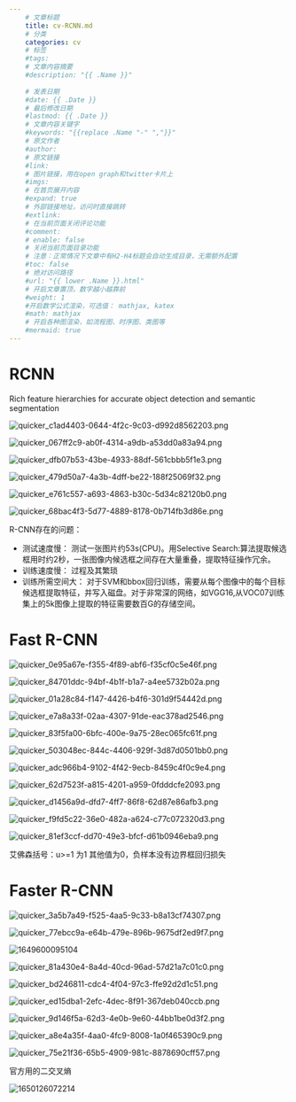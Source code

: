 ```yaml
---
    # 文章标题
    title: cv-RCNN.md
    # 分类
    categories: cv
    # 标签
    #tags:
    # 文章内容摘要
    #description: "{{ .Name }}"
    
    # 发表日期
    #date: {{ .Date }}
    # 最后修改日期
    #lastmod: {{ .Date }}
    # 文章内容关键字
    #keywords: "{{replace .Name "-" ","}}"
    # 原文作者
    #author:
    # 原文链接
    #link:
    # 图片链接，用在open graph和twitter卡片上
    #imgs:
    # 在首页展开内容
    #expand: true
    # 外部链接地址，访问时直接跳转
    #extlink:
    # 在当前页面关闭评论功能
    #comment:
    # enable: false
    # 关闭当前页面目录功能
    # 注意：正常情况下文章中有H2-H4标题会自动生成目录，无需额外配置
    #toc: false
    # 绝对访问路径
    #url: "{{ lower .Name }}.html"
    # 开启文章置顶，数字越小越靠前
    #weight: 1
    #开启数学公式渲染，可选值： mathjax, katex
    #math: mathjax
    # 开启各种图渲染，如流程图、时序图、类图等
    #mermaid: true
--- 
```





# RCNN

Rich feature hierarchies for accurate object detection and semantic segmentation

![quicker_c1ad4403-0644-4f2c-9c03-d992d8562203.png](https://s2.loli.net/2022/04/07/o8liUxaNdj9FIzk.png)

![quicker_067ff2c9-ab0f-4314-a9db-a53dd0a83a94.png](https://s2.loli.net/2022/04/07/oKuvLPgi5ADb7pJ.png)



 ![quicker_dfb07b53-43be-4933-88df-561cbbb5f1e3.png](https://s2.loli.net/2022/04/07/gpUdbo72TVmHlYX.png)

![quicker_479d50a7-4a3b-4dff-be22-188f25069f32.png](https://s2.loli.net/2022/04/07/PjMAYOV6oeSruFn.png)

![quicker_e761c557-a693-4863-b30c-5d34c82120b0.png](https://s2.loli.net/2022/04/07/XxkdHQlJsiMNEVu.png)



![quicker_68bac4f3-5d77-4889-8178-0b714fb3d86e.png](https://s2.loli.net/2022/04/07/8FnxDPWLibSOjmz.png)





R-CNN存在的问题：

- 测试速度慢：
  测试一张图片约53s(CPU)。用Selective Search:算法提取候选框用时约2秒，一张图像内候选框之间存在大量重叠，提取特征操作冗余。
- 训练速度慢：
  过程及其繁琐
- 训练所需空间大：
  对于SVM和bbox回归训练，需要从每个图像中的每个目标候选框提取特征，并写入磁盘。对于非常深的网络，如VGG16,从VOC07训练集上的5k图像上提取的特征需要数百G的存储空间。







# Fast R-CNN

![quicker_0e95a67e-f355-4f89-abf6-f35cf0c5e46f.png](https://s2.loli.net/2022/04/10/xZXS4OR5HCVqyG6.png)



![quicker_84701ddc-94bf-4b1f-b1a7-a4ee5732b02a.png](https://s2.loli.net/2022/04/07/ycaDreBUHEAw7IZ.png)

![quicker_01a28c84-f147-4426-b4f6-301d9f54442d.png](https://s2.loli.net/2022/04/10/bBvxLrz2uSGCihE.png)

![quicker_e7a8a33f-02aa-4307-91de-eac378ad2546.png](https://s2.loli.net/2022/04/10/a74RrdbF8CJkQXL.png)

![quicker_83f5fa00-6bfc-400e-9a75-28ec065fc61f.png](https://s2.loli.net/2022/04/10/exPgBzsr2LyaMtG.png)

![quicker_503048ec-844c-4406-929f-3d87d0501bb0.png](https://s2.loli.net/2022/04/10/aZQDlFLXiI8Adrb.png)

![quicker_adc966b4-9102-4f42-9ecb-8459c4f0c9e4.png](https://s2.loli.net/2022/04/10/WgIEdSZbYiTQuPN.png)

![quicker_62d7523f-a815-4201-a959-0fdddcfe2093.png](https://s2.loli.net/2022/04/10/3tIHqgNdApV1KQS.png)

![quicker_d1456a9d-dfd7-4ff7-86f8-62d87e86afb3.png](https://s2.loli.net/2022/04/10/dG4kFvquaLB6DVP.png)

![quicker_f9fd5c22-36e0-482a-a624-c77c072320d3.png](https://s2.loli.net/2022/04/10/tsAWyxjfJ6mEL8n.png)

![quicker_81ef3ccf-dd70-49e3-bfcf-d61b0946eba9.png](https://s2.loli.net/2022/04/10/VETgxuFNq3nvkJt.png)

艾佛森括号：u>=1 为1 其他值为0，负样本没有边界框回归损失



# Faster  R-CNN



![quicker_3a5b7a49-f525-4aa5-9c33-b8a13cf74307.png](https://s2.loli.net/2022/04/10/cD8dnsNEzvWkmlq.png)

![quicker_77ebcc9a-e64b-479e-896b-9675df2ed9f7.png](https://s2.loli.net/2022/04/10/dhim1UjwHq5cvBF.png)

![1649600095104](C:\Users\WENCHAO\AppData\Roaming\Typora\typora-user-images\1649600095104.png)



![quicker_81a430e4-8a4d-40cd-96ad-57d21a7c01c0.png](https://s2.loli.net/2022/04/10/NViFXvhO6nsmQtb.png)



![quicker_bd246811-cdc4-4f04-97c3-ffe92d2d1c51.png](https://s2.loli.net/2022/04/10/QdjFwnUJPhWrHxX.png)



![quicker_ed15dba1-2efc-4dec-8f91-367deb040ccb.png](https://s2.loli.net/2022/04/10/SpZvmlFORdAIDPH.png)



![quicker_9d146f5a-62d3-4e0b-9e60-44bb1be0d3f2.png](https://s2.loli.net/2022/04/10/eAIoXxvhcD1kNsO.png)



![quicker_a8e4a35f-4aa0-4fc9-8008-1a0f465390c9.png](https://s2.loli.net/2022/04/10/GwNrKbLz8cCRZnm.png)





![quicker_75e21f36-65b5-4909-981c-8878690cff57.png](https://s2.loli.net/2022/04/17/uDJ6ZaRGhtMFerY.png)



官方用的二交叉熵

![1650126072214](C:\Users\WENCHAO\AppData\Roaming\Typora\typora-user-images\1650126072214.png)






